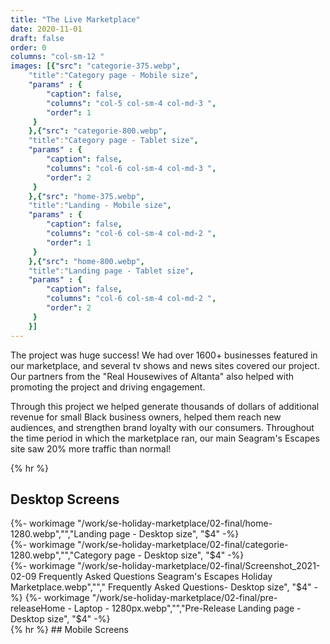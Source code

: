 ```yaml
---
title: "The Live Marketplace"
date: 2020-11-01
draft: false
order: 0
columns: "col-sm-12 "
images: [{"src": "categorie-375.webp",
    "title":"Category page - Mobile size",
    "params" : {
        "caption": false,
        "columns": "col-5 col-sm-4 col-md-3 ",
        "order": 1
     }
    },{"src": "categorie-800.webp",
    "title":"Category page - Tablet size",
    "params" : {
        "caption": false,
        "columns": "col-6 col-sm-4 col-md-3 ",
        "order": 2
     }
    },{"src": "home-375.webp",
    "title":"Landing - Mobile size",
    "params" : {
        "caption": false,
        "columns": "col-6 col-sm-4 col-md-2 ",
        "order": 1  
     }
    },{"src": "home-800.webp",
    "title":"Landing page - Tablet size",
    "params" : {
        "caption": false,
        "columns": "col-6 col-sm-4 col-md-2 ",
        "order": 2
     }
    }]
---
```

<div class="wrapper"><div class="row">
<div class="col col-12 col-sm-12 col-md-10 col-lg-8  mb-4">
The project was huge success! We had over 1600+ businesses featured in our marketplace, and several tv shows and news sites covered our project. Our partners from the "Real Housewives of Altanta" also helped with promoting the project and driving engagement. 

Through this project we helped generate thousands of dollars of additional revenue for small Black business owners, helped them reach new audiences, and strengthen brand loyalty with our consumers. Throughout the time period in which the marketplace ran, our main Seagram's Escapes site saw 20% more traffic than normal!
</div>

{% hr %}
## Desktop Screens
<div class="wrapper"><div class="row">
<div class="col col-6 col-sm-6 col-md-6 col-lg-4  mb-4">{%- workimage  "/work/se-holiday-marketplace/02-final/home-1280.webp","","Landing page - Desktop size", "$4"  -%}
</div>
<div class="col col-6 col-sm-6 col-md-6 col-lg-4  mb-4">{%- workimage  "/work/se-holiday-marketplace/02-final/categorie-1280.webp","","Category page - Desktop size", "$4"  -%}
</div>
<div class="col col-6 col-sm-6 col-md-6 col-lg-4  mb-4">{%- workimage  "/work/se-holiday-marketplace/02-final/Screenshot_2021-02-09 Frequently Asked Questions Seagram's Escapes Holiday Marketplace.webp",""," Frequently Asked Questions- Desktop size", "$4"  -%}
{%- workimage  "/work/se-holiday-marketplace/02-final/pre-releaseHome - Laptop - 1280px.webp","","Pre-Release Landing page - Desktop size", "$4"  -%}
</div>
</div></div>
{% hr %}
## Mobile Screens
